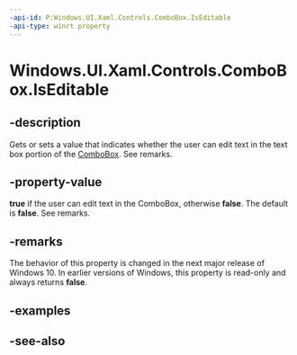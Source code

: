 ```yaml
---
-api-id: P:Windows.UI.Xaml.Controls.ComboBox.IsEditable
-api-type: winrt property
---
```


<!-- Property syntax
public bool IsEditable { get; }
-->

# Windows.UI.Xaml.Controls.ComboBox.IsEditable

## -description

Gets or sets a value that indicates whether the user can edit text in the text box portion of the [ComboBox](combobox.md). See remarks. 

## -property-value

**true** if the user can edit text in the ComboBox, otherwise **false**. The default is **false**. See remarks.

## -remarks

The behavior of this property is changed in the next major release of Windows 10. In earlier versions of Windows, this property is read-only and always returns **false**. 

## -examples

## -see-also
